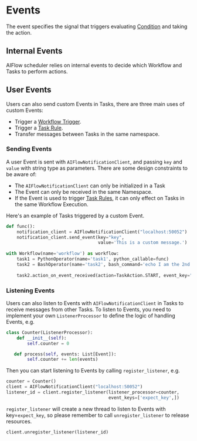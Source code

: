 # Events
The event specifies the signal that triggers evaluating [Condition](./conditions.md) and taking the action. 

## Internal Events

AIFlow scheduler relies on internal events to decide which Workflow and Tasks to perform actions.

## User Events

Users can also send custom Events in Tasks, there are three main uses of custom Events:
* Trigger a [Workflow Trigger](./workflow_triggers.md).
* Trigger a [Task Rule](./task_rules.md).
* Transfer messages between Tasks in the same namespace.

### Sending Events

A user Event is sent with `AIFlowNotificationClient`, and passing `key` and `value` with string type as parameters.
There are some design constraints to be aware of:
* The `AIFlowNotificationClient` can only be initialized in a Task
* The Event can only be received in the same Namespace.
* If the Event is used to trigger [Task Rules](./task_rules.md), it can only effect on Tasks in the same Workflow Execution.

Here's an example of Tasks triggered by a custom Event.

```python
def func():
    notification_client = AIFlowNotificationClient("localhost:50052")  
    notification_client.send_event(key="key",
                                   value='This is a custom message.')  
  
with Workflow(name='workflow') as workflow:
    task1 = PythonOperator(name='task1', python_callable=func)
    task2 = BashOperator(name='task2', bash_command='echo I am the 2nd task.')
    
    task2.action_on_event_received(action=TaskAction.START, event_key="key")
```
### Listening Events

Users can also listen to Events with `AIFlowNotificationClient` in Tasks to receive messages from other Tasks. To listen to Events, you need to implement your own `ListenerProcessor` to define the logic of handling Events, e.g.

```python
class Counter(ListenerProcessor):
    def __init__(self):
        self.counter = 0

   def process(self, events: List[Event]):
        self.counter += len(events)
```
Then you can start listening to Events by calling `register_listener`, e.g.
```python
counter = Counter()
client = AIFlowNotificationClient("localhost:50052")
listener_id = client.register_listener(listener_processor=counter,
                                       event_keys=['expect_key',])
```
`register_listener` will create a new thread to listen to Events with key=`expect_key`, so please remember to call `unregister_listener` to release resources.
```python
client.unregister_listener(listener_id)
```